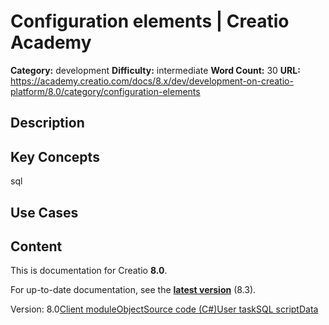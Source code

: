 # Configuration elements | Creatio Academy

**Category:** development **Difficulty:** intermediate **Word Count:** 30
**URL:**
https://academy.creatio.com/docs/8.x/dev/development-on-creatio-platform/8.0/category/configuration-elements

## Description

## Key Concepts

sql

## Use Cases

## Content

This is documentation for Creatio **8.0**.

For up-to-date documentation, see the
**[latest version](/docs/8.x/dev/development-on-creatio-platform/category/configuration-elements)**
(8.3).

Version:
8.0[Client module](/docs/8.x/dev/development-on-creatio-platform/8.0/development-tools/creatio-ide/configuration-elements/client-module)[Object](/docs/8.x/dev/development-on-creatio-platform/8.0/development-tools/creatio-ide/configuration-elements/object)[Source code (C#)](/docs/8.x/dev/development-on-creatio-platform/8.0/development-tools/creatio-ide/configuration-elements/source-code-c-sharp)[User task](/docs/8.x/dev/development-on-creatio-platform/8.0/category/user-task)[SQL script](/docs/8.x/dev/development-on-creatio-platform/8.0/development-tools/creatio-ide/configuration-elements/sql-script)[Data](/docs/8.x/dev/development-on-creatio-platform/8.0/development-tools/creatio-ide/configuration-elements/data)
